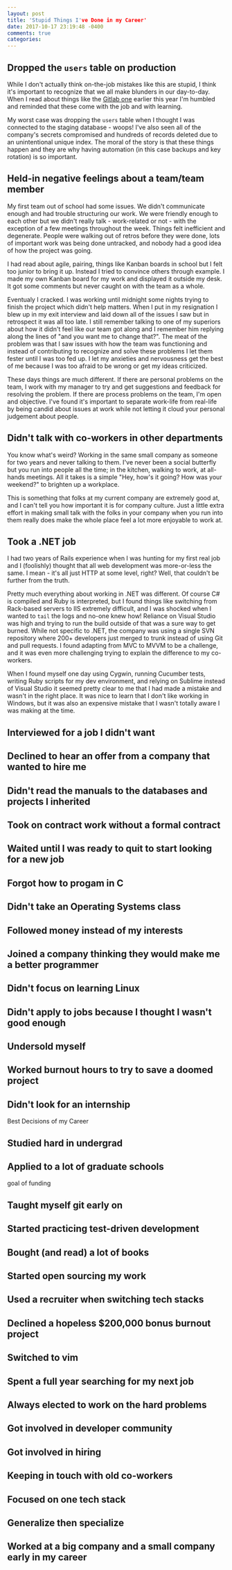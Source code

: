 ```yaml
---
layout: post
title: 'Stupid Things I've Done in my Career'
date: 2017-10-17 23:19:48 -0400
comments: true
categories:
---
```


## Dropped the `users` table on production

While I don't actually think on-the-job mistakes like this are stupid, I think
it's important to recognize that we all make blunders in our day-to-day. When I
read about things like the [Gitlab one](https://www.reddit.com/r/webdev/comments/5rd79m/gitlab_employee_just_ran_rm_rf_on_their/)
earlier this year I'm humbled and reminded that these come with the job and with learning.

My worst case was dropping the `users` table when I thought I was connected to the
staging database - woops! I've also seen all of the company's secrets compromised
and hundreds of records deleted due to an unintentional unique index. The moral of the
story is that these things happen and they are why having automation (in this case backups and
key rotation) is so important.

## Held-in negative feelings about a team/team member

My first team out of school had some issues. We didn't communicate enough and had
trouble structuring our work. We were friendly enough to each other but we didn't
really talk - work-related or not - with the exception of a few meetings throughout
the week. Things felt inefficient and degenerate. People were walking out of retros
before they were done, lots of important work was being done untracked, and nobody
had a good idea of how the project was going.

I had read about agile, pairing, things like Kanban boards in school but I felt too
junior to bring it up. Instead I tried to convince others through example. I made
my own Kanban board for my work and displayed it outside my desk. It got some comments
but never caught on with the team as a whole.

Eventualy I cracked. I was working until midnight some nights trying to finish the
project which didn't help matters. When I put in my resignation I blew up in my
exit interview and laid down all of the issues I saw but in retrospect it was all
too late. I still remember talking to one of my superiors about how it didn't feel
like our team got along and I remember him replying along the lines of "and you want
me to change that?". The meat of the problem was that I saw issues with how the team
was functioning and instead of contributing to recognize and solve these problems I
let them fester until I was too fed up. I let my anxieties and nervousness get the
best of me because I was too afraid to be wrong or get my ideas criticized.

These days things are much different. If there are personal problems on the team, I
work with my manager to try and get suggestions and feedback for resolving the
problem. If there are process problems on the team, I'm open and objective. I've
found it's important to separate work-life from real-life by being candid about
issues at work while not letting it cloud your personal judgement about people.

## Didn't talk with co-workers in other departments

You know what's weird? Working in the same small company as someone for two years
and never talking to them. I've never been a social butterfly but you run into
people all the time; in the kitchen, walking to work, at all-hands meetings. All
it takes is a simple "Hey, how's it going? How was your weekend?" to brighten up
a workplace.

This is something that folks at my current company are extremely good at, and I
can't tell you how important it is for company culture. Just a little extra effort
in making small talk with the folks in your company when you run into them really
does make the whole place feel a lot more enjoyable to work at.

## Took a .NET job

I had two years of Rails experience when I was hunting for my first real job and
I (foolishly) thought that all web development was more-or-less the same. I mean -
it's all just HTTP at some level, right? Well, that couldn't be further from the
truth.

Pretty much everything about working in .NET was different. Of course C# is
compiled and Ruby is interpreted, but I found things like switching from Rack-based
servers to IIS extremely difficult, and I was shocked when I wanted to `tail` the
logs and no-one knew how! Reliance on Visual Studio was high and trying to run the
build outside of that was a sure way to get burned. While not specific to .NET, the
company was using a single SVN repository where 200+ developers just merged to trunk
instead of using Git and pull requests. I found adapting from MVC to MVVM to be a
challenge, and it was even more challenging trying to explain the difference to my
co-workers.

When I found myself one day using Cygwin, running Cucumber tests, writing Ruby
scripts for my dev environment, and relying on Sublime instead of Visual Studio
it seemed pretty clear to me that I had made a mistake and wasn't in the right
place. It was nice to learn that I don't like working in Windows, but it was also
an expensive mistake that I wasn't totally aware I was making at the time.

## Interviewed for a job I didn't want

## Declined to hear an offer from a company that wanted to hire me

## Didn't read the manuals to the databases and projects I inherited

## Took on contract work without a formal contract

## Waited until I was ready to quit to start looking for a new job

## Forgot how to progam in C

## Didn't take an Operating Systems class

## Followed money instead of my interests

## Joined a company thinking they would make me a better programmer

## Didn't focus on learning Linux

## Didn't apply to jobs because I thought I wasn't good enough

## Undersold myself

## Worked burnout hours to try to save a doomed project

## Didn't look for an internship

Best Decisions of my Career

## Studied hard in undergrad

## Applied to a lot of graduate schools

goal of funding

## Taught myself git early on

## Started practicing test-driven development

## Bought (and read) a lot of books

## Started open sourcing my work

## Used a recruiter when switching tech stacks

## Declined a hopeless $200,000 bonus burnout project

## Switched to vim

## Spent a full year searching for my next job

## Always elected to work on the hard problems

## Got involved in developer community

## Got involved in hiring

## Keeping in touch with old co-workers

## Focused on one tech stack

## Generalize then specialize

## Worked at a big company and a small company early in my career
